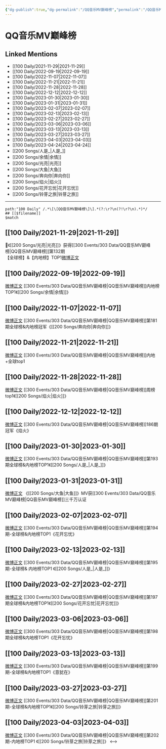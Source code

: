 ```yaml
---
{"dg-publish":true,"dg-permalink":"/QQ音乐MV巅峰榜","permalink":"/QQ音乐MV巅峰榜/","title":"QQ音乐MV巅峰榜","tags":[null],"created":"2022-11-24T03:45:30.000+08:00","updated":"2023-04-10T16:45:29.000+08:00"}
---
```


# QQ音乐MV巅峰榜

## Linked Mentions
- [[100 Daily/2021-11-29\|2021-11-29]]
- [[100 Daily/2022-09-19\|2022-09-19]]
- [[100 Daily/2022-11-07\|2022-11-07]]
- [[100 Daily/2022-11-21\|2022-11-21]]
- [[100 Daily/2022-11-28\|2022-11-28]]
- [[100 Daily/2022-12-12\|2022-12-12]]
- [[100 Daily/2023-01-30\|2023-01-30]]
- [[100 Daily/2023-01-31\|2023-01-31]]
- [[100 Daily/2023-02-07\|2023-02-07]]
- [[100 Daily/2023-02-13\|2023-02-13]]
- [[100 Daily/2023-02-27\|2023-02-27]]
- [[100 Daily/2023-03-06\|2023-03-06]]
- [[100 Daily/2023-03-13\|2023-03-13]]
- [[100 Daily/2023-03-27\|2023-03-27]]
- [[100 Daily/2023-04-03\|2023-04-03]]
- [[100 Daily/2023-04-24\|2023-04-24]]
- [[200 Songs/人是_\|人是_]]
- [[200 Songs/余情\|余情]]
- [[200 Songs/光亮\|光亮]]
- [[200 Songs/大鱼\|大鱼]]
- [[200 Songs/奔向你\|奔向你]]
- [[200 Songs/焰火\|焰火]]
- [[200 Songs/花开忘忧\|花开忘忧]]
- [[200 Songs/铃芽之旅\|铃芽之旅]]


---

```expander
path:"100 Daily" /.*\[\[QQ音乐MV巅峰榜\]\].*(?:\r?\n(?!\r?\n).*)*/
## [[$filename]]
$match
```
## [[100 Daily/2021-11-29\|2021-11-29]]
🎵《[[200 Songs/光亮\|光亮]]》获得[[300 Events/303 Data/QQ音乐MV巅峰榜\|QQ音乐MV巅峰榜]]第132期  
【全球榜】&【内地榜】TOP1[微博正文](https://m.weibo.cn/6466290670/4708968591527287)

## [[100 Daily/2022-09-19\|2022-09-19]]
[微博正文](https://m.weibo.cn/2169129705/4815434870428998) [[300 Events/303 Data/QQ音乐MV巅峰榜\|QQ音乐MV巅峰榜]]内地榜TOP1《[[200 Songs/余情\|余情]]》
## [[100 Daily/2022-11-07\|2022-11-07]]
[微博正文](https://weibo.com/2169129705/MdVefmhmJ) [[300 Events/303 Data/QQ音乐MV巅峰榜\|QQ音乐MV巅峰榜]]第181期全球榜&内地榜冠军《[[200 Songs/奔向你\|奔向你]]》
## [[100 Daily/2022-11-21\|2022-11-21]]
[微博正文](https://m.weibo.cn/2169129705/4838266559792992) [[300 Events/303 Data/QQ音乐MV巅峰榜\|QQ音乐MV巅峰榜]]内地+全球top1
## [[100 Daily/2022-11-28\|2022-11-28]]
[微博正文](https://m.weibo.cn/2169129705/4840794475990634) [[300 Events/303 Data/QQ音乐MV巅峰榜\|QQ音乐MV巅峰榜]]周榜top1《[[200 Songs/焰火\|焰火]]》
## [[100 Daily/2022-12-12\|2022-12-12]]
[微博正文](https://m.weibo.cn/2169129705/4845920749101408) [[300 Events/303 Data/QQ音乐MV巅峰榜\|QQ音乐MV巅峰榜]]186期冠军《焰火》
## [[100 Daily/2023-01-30\|2023-01-30]]
[微博正文](https://m.weibo.cn/2169129705/4863621123802288) [[300 Events/303 Data/QQ音乐MV巅峰榜\|QQ音乐MV巅峰榜]]第193期全球榜&内地榜TOP1《[[200 Songs/人是_\|人是_]]》
## [[100 Daily/2023-01-31\|2023-01-31]]
[微博正文](https://m.weibo.cn/2169129705/4863986027726739) 《[[200 Songs/大鱼\|大鱼]]》MV获[[300 Events/303 Data/QQ音乐MV巅峰榜\|QQ音乐MV巅峰榜]]三千万认证
## [[100 Daily/2023-02-07\|2023-02-07]]
[微博正文](https://m.weibo.cn/2169129705/4866517709885463) [[300 Events/303 Data/QQ音乐MV巅峰榜\|QQ音乐MV巅峰榜]]第194期-全球榜&内地榜TOP1《花开忘忧》
## [[100 Daily/2023-02-13\|2023-02-13]]
[微博正文](https://m.weibo.cn/2169129705/4868656804398143) [[300 Events/303 Data/QQ音乐MV巅峰榜\|QQ音乐MV巅峰榜]]第195期-全球榜& 内地榜TOP1 《[[200 Songs/人是_\|人是_]]》
## [[100 Daily/2023-02-27\|2023-02-27]]
[微博正文](https://weibo.com/2169129705/4873827126873959) [[300 Events/303 Data/QQ音乐MV巅峰榜\|QQ音乐MV巅峰榜]]第197期全球榜&内地榜TOP1《[[200 Songs/花开忘忧\|花开忘忧]]》
## [[100 Daily/2023-03-06\|2023-03-06]]
[微博正文](https://weibo.com/2169129705/4876334901232328) [[300 Events/303 Data/QQ音乐MV巅峰榜\|QQ音乐MV巅峰榜]]第198期全球榜&内地榜TOP1《花开忘忧》
## [[100 Daily/2023-03-13\|2023-03-13]]
[微博正文](https://weibo.com/2169129705/4878882936984436) [[300 Events/303 Data/QQ音乐MV巅峰榜\|QQ音乐MV巅峰榜]]第199期-全球榜&内地榜TOP1《意犹在》
## [[100 Daily/2023-03-27\|2023-03-27]]
[微博正文](http://weibo.com/2169129705/Mzc884it4) [[300 Events/303 Data/QQ音乐MV巅峰榜\|QQ音乐MV巅峰榜]]第201期-全球榜&内地榜TOP1《[[200 Songs/铃芽之旅\|铃芽之旅]]》
## [[100 Daily/2023-04-03\|2023-04-03]]
[微博正文](http://weibo.com/2169129705/MAg7ciyPN) [[300 Events/303 Data/QQ音乐MV巅峰榜\|QQ音乐MV巅峰榜]]第202期-内地榜TOP1 《[[200 Songs/铃芽之旅\|铃芽之旅]]》
<-->

